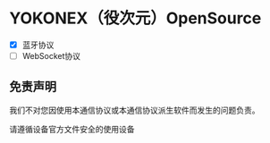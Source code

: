 # YOKONEX（役次元）OpenSource

- [x] 蓝牙协议
- [ ] WebSocket协议

## 免责声明
我们不对您因使用本通信协议或本通信协议派生软件而发生的问题负责。

请遵循设备官方文件安全的使用设备
